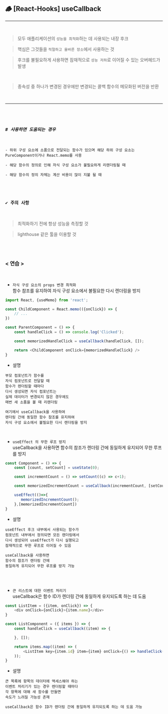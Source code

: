 ## 🪵 [React-Hooks] useCallback

<hr>

<br>

> 모두 애플리케이션의 `성능을 최적화`하는 데 사용되는 내장 후크

> 핵심은 그것들을 `적절하고 올바른 장소`에서 사용하는 것

> 후크를 불필요하게 사용하면 잠재적으로 `성능 저하`로 이어질 수 있는 오버헤드가 발생

<br>

> 종속성 중 하나가 변경된 경우에만 변경되는 콜백 함수의 메모화된 버전을 반환

<br>
<hr>

<br>
<br>

### *`# 사용하면 도움되는 경우`*

<br>

```
- 하위 구성 요소에 소품으로 전달되는 함수가 있으며 해당 하위 구성 요소는 PureComponent이거나 React.memo를 사용

- 해당 함수의 정의로 인해 자식 구성 요소가 불필요하게 리렌더링될 때

- 해당 함수의 정의 자체는 계산 비용이 많이 지불 될 때
```

<br>
<br>

### **`✔️ 주의 사항`**

<br>

> 최적화하기 전에 항상 성능을 측정할 것

> lighthouse 같은 툴을 이용할 것


<br>
<br>

### < 연습 >

<br>

- `자식 구성 요소의 props 변경 최적화` <br>
함수 참조를 유지하여 자식 구성 요소에서 불필요한 다시 렌더링을 방지

```javascript
import React, {useMemo} from 'react';

const ChildComponent = React.memo(({onClick}) => {
    // ...
})

const ParentComponent = () => {
    const handleClick = () => console.log('Clicked');

    const memorizedHandleClick = useCallback(handleClick, []);

    return <ChildComponent onClick={memorizedHandleClick} />
}
```

- 설명
```
부모 컴포넌트가 함수를 
자식 컴포넌트로 전달할 때 
함수가 렌더링할 때마다 
다시 생성되면 자식 컴포넌트는 
실제 데이터가 변경되지 않은 경우에도 
매번 새 소품을 볼 때 리렌더링 

여기에서 useCallback을 사용하여 
렌더링 간에 동일한 함수 참조를 유지하여 
자식 구성 요소에서 불필요한 다시 렌더링을 방지
```


<br>

- `useEffect 의 무한 루프 방지` <br>
useCallback을 사용하면 함수의 참조가 렌더링 간에 동일하게 유지되어 무한 루프를 방지

```javascript
const Component = () => {
    const [count, setCount] = useState(0);

    const incrementCount = () => setCount((c) => c+1);

    const memorizedIncrementCount = useCallback(incrementCount, [setCount]);

    useEffect(()=>{
       memorizedIncrementCount(); 
    },[memorizedIncrementCount])
}
```

- 설명
```
useEffect 후크 내부에서 사용되는 함수가 
컴포넌트 내부에서 정의되면 모든 렌더링에서 
다시 생성되어 useEffect가 다시 실행되고 
잠재적으로 무한 루프로 이어질 수 있음

useCallback을 사용하면 
함수의 참조가 렌더링 간에 
동일하게 유지되어 무한 루프를 방지 가능
```

<br>


<br>

- `큰 리스트에 대한 이벤트 처리기` <br>
useCallback은 함수 ID가 렌더링 간에 동일하게 유지되도록 하는 데 도움

```javascript
const ListItem = ({item, onClick}) => {
    <div onClick={onClick}>{item.name}</div>
}

const ListComponent = ({ items }) => {
    const handleClick = useCallback((item) => {

    }, []);

    return items.map((item) => (
        <ListItem key={item.id} item={item} onClick={() => handleClick(item)}>
    ));
}
```

- 설명
```
큰 목록에 항목의 데이터에 액세스해야 하는 
이벤트 처리기가 있는 경우 렌더링할 때마다 
각 항목에 대해 새 함수를 만들면 
속도가 느려질 가능성 존재 

useCallback은 함수 ID가 렌더링 간에 동일하게 유지되도록 하는 데 도움 가능
```


